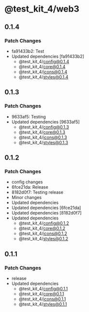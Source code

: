 # @test_kit_4/web3

## 0.1.4

### Patch Changes

-   fa91433b2: Test
-   Updated dependencies [fa91433b2]
    -   @test_kit_4/config@0.1.4
    -   @test_kit_4/core@0.1.4
    -   @test_kit_4/icons@0.1.4
    -   @test_kit_4/styles@0.1.4

## 0.1.3

### Patch Changes

-   9633af5: Testing
-   Updated dependencies [9633af5]
    -   @test_kit_4/config@0.1.3
    -   @test_kit_4/core@0.1.3
    -   @test_kit_4/icons@0.1.3
    -   @test_kit_4/styles@0.1.3

## 0.1.2

### Patch Changes

-   config changes
-   6fce21da: Release
-   8182d0f7: Testing release
-   Minor changes
-   Updated dependencies
-   Updated dependencies [6fce21da]
-   Updated dependencies [8182d0f7]
-   Updated dependencies
    -   @test_kit_4/config@0.1.2
    -   @test_kit_4/core@0.1.2
    -   @test_kit_4/icons@0.1.2
    -   @test_kit_4/styles@0.1.2

## 0.1.1

### Patch Changes

-   release
-   Updated dependencies
    -   @test_kit_4/config@0.1.1
    -   @test_kit_4/core@0.1.1
    -   @test_kit_4/icons@0.1.1
    -   @test_kit_4/styles@0.1.1
